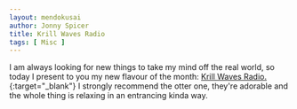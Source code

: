 ```yaml
---
layout: mendokusai
author: Jonny Spicer
title: Krill Waves Radio
tags: [ Misc ]
---
```

I am always looking for new things to take my mind off the real world, so today I present to you my new flavour of the month: [Krill Waves Radio.](https://www.youtube.com/playlist?list=PLq_DVMr7CmlKkJ-WnaIUxw98O9tbenMRj){:target="_blank"} I strongly recommend the otter one, they're adorable and the whole thing is relaxing in an entrancing kinda way.
